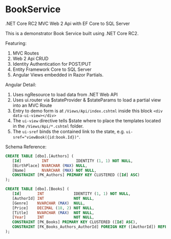 # BookService
.NET Core RC2 MVC Web 2 Api with EF Core to SQL Server

This is a demonstrator Book Service built using .NET Core RC2.

Featuring:

1. MVC Routes
2. Web 2 Api CRUD
3. Identity Authentication for POST/PUT
4. Entity Framework Core to SQL Server
5. Angular Views embedded in Razor Partials.

Angular Detail:

1. Uses ngResource to load data from .NET Web API
2. Uses ui.router via $stateProvider & $stateParams to load a partial view into an MVC Route
3. Entry to demo form is at ```/Views/Api/index.cshtml``` inside this block ```<div data-ui-view></div>```
4. The ```ui-view``` directive tells $state where to place the templates located in the ```/Views/Api/*.cshtml``` folder.
5. The ```ui-sref``` binds the contained link to the state, e.g. ```ui-sref="viewBook({id:book.Id})"```.

Schema Reference:

 ```sql
CREATE TABLE [dbo].[Authors] (
    [Id]         INT            IDENTITY (1, 1) NOT NULL,
    [BirthPlace] NVARCHAR (MAX) NULL,
    [Name]       NVARCHAR (MAX) NOT NULL,
    CONSTRAINT [PK_Authors] PRIMARY KEY CLUSTERED ([Id] ASC)
);

CREATE TABLE [dbo].[Books] (
    [Id]       INT             IDENTITY (1, 1) NOT NULL,
    [AuthorId] INT             NOT NULL,
    [Genre]    NVARCHAR (MAX)  NULL,
    [Price]    DECIMAL (18, 2) NOT NULL,
    [Title]    NVARCHAR (MAX)  NOT NULL,
    [Year]     INT             NOT NULL,
    CONSTRAINT [PK_Books] PRIMARY KEY CLUSTERED ([Id] ASC),
    CONSTRAINT [FK_Books_Authors_AuthorId] FOREIGN KEY ([AuthorId]) REFERENCES [dbo].[Authors] ([Id]) ON DELETE CASCADE
);
 ```
